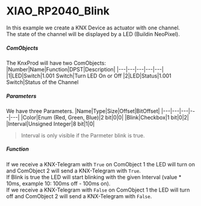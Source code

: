 # XIAO_RP2040_Blink
In this example we create a KNX Device as actuator with one channel.  
The state of the channel will be displayed by a LED (Buildin NeoPixel).  

##### ComObjects
The KnxProd will have two ComObjects:
|Number|Name|Function|DPST|Description|
|---|---|---|---|---|
|1|LED|Switch|1.001 Switch|Turn LED On or Off
|2|LED|Status|1.001 Switch|Status of the Channel

##### Parameters
We have three Parameters. 
|Name|Type|Size|Offset|BitOffset|
|---|---|---|---|---|
|Color|Enum (Red, Green, Blue)|2 bit|0|0|
|Blink|Checkbox|1 bit|0|2|
|Interval|Unsigned Integer|8 bit|1|0|
>Interval is only visible if the Parmeter blink is true.  

##### Function
If we receive a KNX-Telegram with `True` on ComObject 1 the LED will turn on and ComObject 2 will send a KNX-Telegram with `True`.  
If Blink is true the LED will start blinking with the given Interval (value * 10ms, example 10: 100ms off - 100ms on).  
If we receive a KNX-Telegram with `False` on ComObject 1 the LED will turn off and ComObject 2 will send a KNX-Telegram with `False`.  